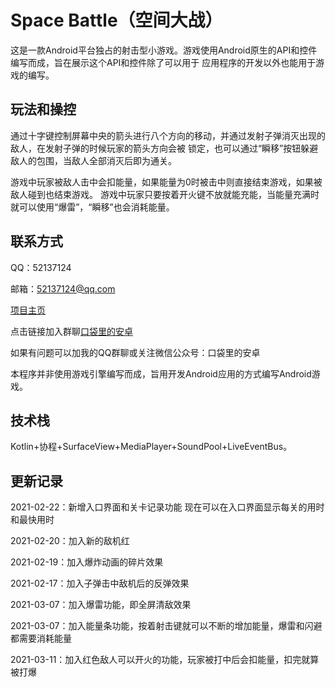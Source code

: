 # Space Battle（空间大战）
这是一款Android平台独占的射击型小游戏。游戏使用Android原生的API和控件编写而成，旨在展示这个API和控件除了可以用于
应用程序的开发以外也能用于游戏的编写。 

玩法和操控
--
通过十字键控制屏幕中央的箭头进行八个方向的移动，并通过发射子弹消灭出现的敌人，在发射子弹的时候玩家的箭头方向会被
锁定，也可以通过“瞬移”按钮躲避敌人的包围，当敌人全部消灭后即为通关。

游戏中玩家被敌人击中会扣能量，如果能量为0时被击中则直接结束游戏，如果被敌人碰到也结束游戏。
游戏中玩家只要按着开火键不放就能充能，当能量充满时就可以使用“爆雷”，“瞬移”也会消耗能量。

联系方式
--
QQ：52137124

邮箱：52137124@qq.com

[项目主页](https://www.toutiao.com/i6928888667003978247/)

点击链接加入群聊[口袋里的安卓](https://jq.qq.com/?_wv=1027&k=AsHO1dZe)

如果有问题可以加我的QQ群聊或关注微信公众号：口袋里的安卓

本程序并非使用游戏引擎编写而成，旨用开发Android应用的方式编写Android游戏。

技术栈
--
Kotlin+协程+SurfaceView+MediaPlayer+SoundPool+LiveEventBus。

更新记录
--
2021-02-22：新增入口界面和关卡记录功能
现在可以在入口界面显示每关的用时和最快用时

2021-02-20：加入新的敌机红

2021-02-19：加入爆炸动画的碎片效果

2021-02-17：加入子弹击中敌机后的反弹效果

2021-03-07：加入爆雷功能，即全屏清敌效果

2021-03-07：加入能量条功能，按着射击键就可以不断的增加能量，爆雷和闪避都需要消耗能量

2021-03-11：加入红色敌人可以开火的功能，玩家被打中后会扣能量，扣完就算被打爆